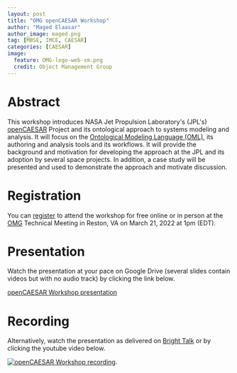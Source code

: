 ```yaml
---
layout: post
title: "OMG openCAESAR Workshop"
author: "Maged Elaasar"
author_image: maged.png
tag: [MBSE, IMCE, CAESAR]
categories: [CAESAR]
image:
  feature: OMG-logo-web-sm.png
  credit: Object Management Group
---
```


# Abstract

This workshop introduces NASA Jet Propulsion Laboratory's (JPL's) [openCAESAR](http://www.opencaesar.io/) Project and its ontological approach to systems modeling and analysis. It will focus on the [Ontological Modeling Language (OML)](http://www.opencaesar.io/oml), its authoring and analysis tools and its workflows. It will provide the background and motivation for developing the approach at the JPL and its adoption by several space projects. In addition, a case study will be presented and used to demonstrate the approach and motivate discussion.

# Registration

You can [register](https://www.omg.org/events/2022Q1/special-events/openCAESAR-Workshop.htm) to attend the workshop for free online or in person at the [OMG](https://www.omg.org) Technical Meeting in Reston, VA on March 21, 2022 at 1pm (EDT).

# Presentation

Watch the presentation at your pace on Google Drive (several slides contain videos but with no audio track) by clicking the link below.

[openCAESAR Workshop presentation](https://docs.google.com/presentation/d/1HfU3EmVzjbMzb3FJwz4Q9NKPAZz_G9diNXd2UyF9hCc)

# Recording

Alternatively, watch the presentation as delivered on [Bright Talk](https://www.brighttalk.com/webcast/12231/539649) or by clicking the youtube video below.

[![openCAESAR Workshop recording](https://img.youtube.com/vi/Mgxngllc1OE/0.jpg)](https://www.youtube.com/watch?v=Mgxngllc1OE).